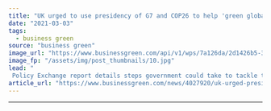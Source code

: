 ```yaml
---
title: "UK urged to use presidency of G7 and COP26 to help 'green global finance'"
date: "2021-03-03"
tags: 
  - business green
source: "business green"
image_url: "https://www.businessgreen.com/api/v1/wps/7a126da/2d1426b5-3f05-4553-8217-cd61af53a689/6/5761460337-cb0250c648-o-185x114.jpg"
image_fp: "/assets/img/post_thumbnails/10.jpg"
lead: "
 Policy Exchange report details steps government could take to tackle the environmental and climate risks plaguing the global financial system ..."
article_url: "https://www.businessgreen.com/news/4027920/uk-urged-presidency-g7-cop26-help-green-global-finance"
---
```


---
